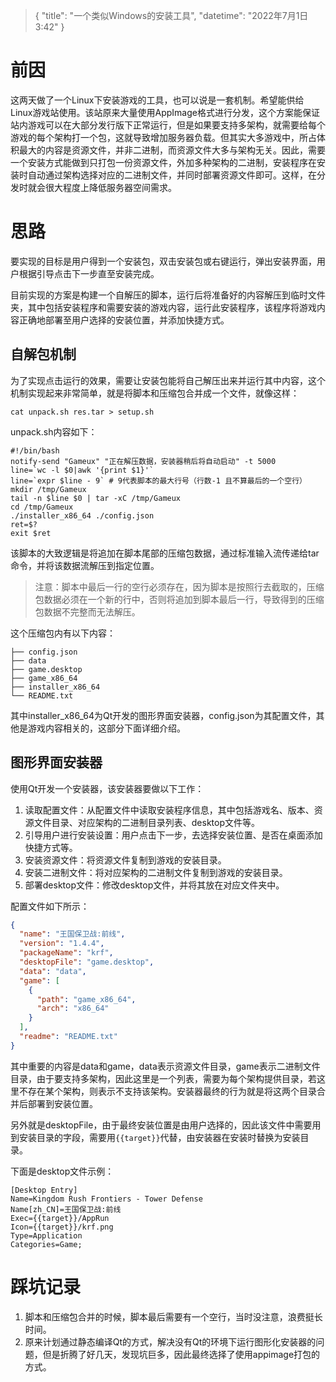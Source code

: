 > {
>   "title": "一个类似Windows的安装工具",
>   "datetime": "2022年7月1日 3:42"
> }

# 前因

这两天做了一个Linux下安装游戏的工具，也可以说是一套机制。希望能供给Linux游戏站使用。该站原来大量使用AppImage格式进行分发，这个方案能保证站内游戏可以在大部分发行版下正常运行，但是如果要支持多架构，就需要给每个游戏的每个架构打一个包，这就导致增加服务器负载。但其实大多游戏中，所占体积最大的内容是资源文件，并非二进制，而资源文件大多与架构无关。因此，需要一个安装方式能做到只打包一份资源文件，外加多种架构的二进制，安装程序在安装时自动通过架构选择对应的二进制文件，并同时部署资源文件即可。这样，在分发时就会很大程度上降低服务器空间需求。

# 思路

要实现的目标是用户得到一个安装包，双击安装包或右键运行，弹出安装界面，用户根据引导点击下一步直至安装完成。

目前实现的方案是构建一个自解压的脚本，运行后将准备好的内容解压到临时文件夹，其中包括安装程序和需要安装的游戏内容，运行此安装程序，该程序将游戏内容正确地部署至用户选择的安装位置，并添加快捷方式。

## 自解包机制

为了实现点击运行的效果，需要让安装包能将自己解压出来并运行其中内容，这个机制实现起来非常简单，就是将脚本和压缩包合并成一个文件，就像这样：

```shell
cat unpack.sh res.tar > setup.sh
```

unpack.sh内容如下：

```shell
#!/bin/bash
notify-send "Gameux" "正在解压数据，安装器稍后将自动启动" -t 5000
line=`wc -l $0|awk '{print $1}'`
line=`expr $line - 9` # 9代表脚本的最大行号（行数-1 且不算最后的一个空行）
mkdir /tmp/Gameux
tail -n $line $0 | tar -xC /tmp/Gameux
cd /tmp/Gameux
./installer_x86_64 ./config.json
ret=$?
exit $ret

```

该脚本的大致逻辑是将追加在脚本尾部的压缩包数据，通过标准输入流传递给tar命令，并将该数据流解压到指定位置。

> 注意：脚本中最后一行的空行必须存在，因为脚本是按照行去截取的，压缩包数据必须在一个新的行中，否则将追加到脚本最后一行，导致得到的压缩包数据不完整而无法解压。

这个压缩包内有以下内容：

```
├── config.json
├── data
├── game.desktop
├── game_x86_64
├── installer_x86_64
└── README.txt
```
其中installer_x86_64为Qt开发的图形界面安装器，config.json为其配置文件，其他是游戏内容相关的，这部分下面详细介绍。

## 图形界面安装器

使用Qt开发一个安装器，该安装器要做以下工作：
1. 读取配置文件：从配置文件中读取安装程序信息，其中包括游戏名、版本、资源文件目录、对应架构的二进制目录列表、desktop文件等。
2. 引导用户进行安装设置：用户点击下一步，去选择安装位置、是否在桌面添加快捷方式等。
3. 安装资源文件：将资源文件复制到游戏的安装目录。
4. 安装二进制文件：将对应架构的二进制文件复制到游戏的安装目录。
5. 部署desktop文件：修改desktop文件，并将其放在对应文件夹中。

配置文件如下所示：

```json
{
  "name": "王国保卫战:前线",
  "version": "1.4.4",
  "packageName": "krf",
  "desktopFile": "game.desktop",
  "data": "data",
  "game": [
    {
      "path": "game_x86_64",
      "arch": "x86_64"
    }
  ],
  "readme": "README.txt"
}
```

其中重要的内容是data和game，data表示资源文件目录，game表示二进制文件目录，由于要支持多架构，因此这里是一个列表，需要为每个架构提供目录，若这里不存在某个架构，则表示不支持该架构。安装器最终的行为就是将这两个目录合并后部署到安装位置。

另外就是desktopFile，由于最终安装位置是由用户选择的，因此该文件中需要用到安装目录的字段，需要用`{{target}}`代替，由安装器在安装时替换为安装目录。

下面是desktop文件示例：

```
[Desktop Entry]
Name=Kingdom Rush Frontiers - Tower Defense
Name[zh_CN]=王国保卫战:前线
Exec={{target}}/AppRun
Icon={{target}}/krf.png
Type=Application
Categories=Game;
```

# 踩坑记录

1. 脚本和压缩包合并的时候，脚本最后需要有一个空行，当时没注意，浪费挺长时间。
2. 原来计划通过静态编译Qt的方式，解决没有Qt的环境下运行图形化安装器的问题，但是折腾了好几天，发现坑巨多，因此最终选择了使用appimage打包的方式。